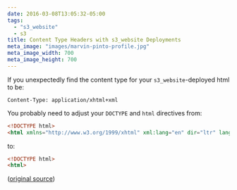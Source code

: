 ```yaml
---
date: 2016-03-08T13:05:32-05:00
tags:
  - "s3_website"
  - s3
title: Content Type Headers with s3_website Deployments
meta_image: "images/marvin-pinto-profile.jpg"
meta_image_width: 700
meta_image_height: 700
---
```


If you unexpectedly find the content type for your `s3_website`-deployed html
to be:

``` text
Content-Type: application/xhtml+xml
```

You probably need to adjust your `DOCTYPE` and `html` directives from:

``` html
<!DOCTYPE html>
<html xmlns="http://www.w3.org/1999/xhtml" xml:lang="en" dir="ltr" lang="en">
```

to:

``` html
<!DOCTYPE html>
<html>
```

([original source][1])

[1]: https://github.com/laurilehmijoki/s3_website/issues/7
